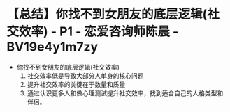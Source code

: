 # 【总结】你找不到女朋友的底层逻辑(社交效率) - P1 - 恋爱咨询师陈晨 - BV19e4y1m7zy

-   你找不到女朋友的底层逻辑(社交效率)
    1.  社交效率低是导致大部分人单身的核心问题
    2.  提升社交效率的关键在于数量和质量
    3.  通过认识更多人和做心理测试提升社交效率，找到适合自己的人格类型和伴侣。